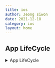 ```yaml
---
title: ios
author: Jeong siwon
date: 2021-12-18
category: ios
layout: home
---
```


App LifeCycle
-------------
<details><summary>App LifeCycle</summary>
<p>
  App LifeCycle 내용 정리
</p>
</details>
